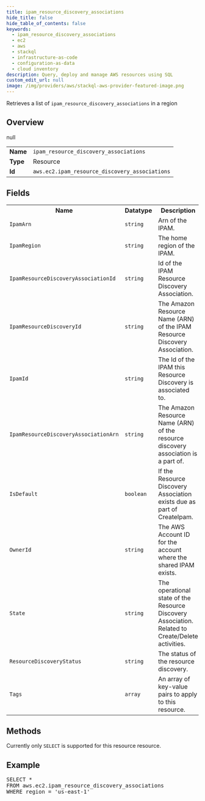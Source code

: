 ```yaml
---
title: ipam_resource_discovery_associations
hide_title: false
hide_table_of_contents: false
keywords:
  - ipam_resource_discovery_associations
  - ec2
  - aws
  - stackql
  - infrastructure-as-code
  - configuration-as-data
  - cloud inventory
description: Query, deploy and manage AWS resources using SQL
custom_edit_url: null
image: /img/providers/aws/stackql-aws-provider-featured-image.png
---
```

Retrieves a list of <code>ipam_resource_discovery_associations</code> in a region

## Overview
<table><tbody>
<tr><td><b>Name</b></td><td><code>ipam_resource_discovery_associations</code></td></tr>
<tr><td><b>Type</b></td><td>Resource</td></tr>
null
<tr><td><b>Id</b></td><td><code>aws.ec2.ipam_resource_discovery_associations</code></td></tr>
</tbody></table>

## Fields
<table><tbody>
<tr><th>Name</th><th>Datatype</th><th>Description</th></tr>
<tr><td><code>IpamArn</code></td><td><code>string</code></td><td>Arn of the IPAM.</td></tr><tr><td><code>IpamRegion</code></td><td><code>string</code></td><td>The home region of the IPAM.</td></tr><tr><td><code>IpamResourceDiscoveryAssociationId</code></td><td><code>string</code></td><td>Id of the IPAM Resource Discovery Association.</td></tr><tr><td><code>IpamResourceDiscoveryId</code></td><td><code>string</code></td><td>The Amazon Resource Name (ARN) of the IPAM Resource Discovery Association.</td></tr><tr><td><code>IpamId</code></td><td><code>string</code></td><td>The Id of the IPAM this Resource Discovery is associated to.</td></tr><tr><td><code>IpamResourceDiscoveryAssociationArn</code></td><td><code>string</code></td><td>The Amazon Resource Name (ARN) of the resource discovery association is a part of.</td></tr><tr><td><code>IsDefault</code></td><td><code>boolean</code></td><td>If the Resource Discovery Association exists due as part of CreateIpam.</td></tr><tr><td><code>OwnerId</code></td><td><code>string</code></td><td>The AWS Account ID for the account where the shared IPAM exists.</td></tr><tr><td><code>State</code></td><td><code>string</code></td><td>The operational state of the Resource Discovery Association. Related to Create/Delete activities.</td></tr><tr><td><code>ResourceDiscoveryStatus</code></td><td><code>string</code></td><td>The status of the resource discovery.</td></tr><tr><td><code>Tags</code></td><td><code>array</code></td><td>An array of key-value pairs to apply to this resource.</td></tr>
</tbody></table>

## Methods
Currently only <code>SELECT</code> is supported for this resource resource.

## Example
<pre>
SELECT * 
FROM aws.ec2.ipam_resource_discovery_associations
WHERE region = 'us-east-1'
</pre>
